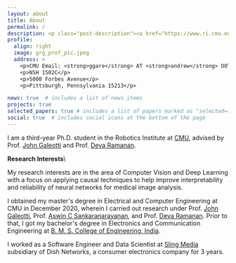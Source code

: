 ```yaml
---
layout: about
title: About
permalink: /
description: <p class="post-description"><a href="https://www.ri.cmu.edu/" target="_blank" >The Robotics Institute</a> • <a href="https://www.cmu.edu/" target="_blank">Carnegie Mellon University</a></p>
profile:
  align: right
  image: grg_prof_pic.jpeg
  address: >
    <p>CMU Email: <strong>ggare</strong> AT <strong>andrew</strong> DOT <strong>cmu</strong> DOT <strong>edu</strong></p>
    <p>NSH 1502C</p>
    <p>5000 Forbes Avenue</p>
    <p>Pittsburgh, Pennsylvania 15213</p>

news: true  # includes a list of news items
projects: true
selected_papers: true # includes a list of papers marked as "selected={true}"
social: true  # includes social icons at the bottom of the page
---
```


<!-- I am a first-year Ph.D. student at [CMU](https://www.cmu.edu/), Robotics Institute, coadvised by Prof. [John Galeotti](https://www.ri.cmu.edu/ri-faculty/john-galeotti/), and Prof. [Deva Ramanan](https://www.ri.cmu.edu/ri-faculty/deva-kannan-ramanan/). -->
<!-- I am a first-year Ph.D. student in the Robotics Institute at [CMU](https://www.cmu.edu/), advised by Prof. [John Galeotti](https://www.ri.cmu.edu/ri-faculty/john-galeotti/) and Prof. [Deva Ramanan](https://www.ri.cmu.edu/ri-faculty/deva-kannan-ramanan/). -->
I am a third-year Ph.D. student in the Robotics Institute at [CMU](https://www.cmu.edu/), advised by Prof. [John Galeotti](https://www.ri.cmu.edu/ri-faculty/john-galeotti/) and Prof. [Deva Ramanan](https://www.ri.cmu.edu/ri-faculty/deva-kannan-ramanan/).

**Research Interests**\
<!-- My research interests are in the area of Computer Vision and Deep Learning with a focus on Video Understanding targeting both natural and medical image domains. -->
My research interests are in the area of Computer Vision and Deep Learning with a focus on applying causal techniques to help improve interpretability and reliability of neural networks for medical image analysis.

I obtained my master's degree in Electrical and Computer Engineering at CMU in December 2020, wherein I carried out research under Prof. [John Galeotti](https://www.ri.cmu.edu/ri-faculty/john-galeotti/), Prof. [Aswin C Sankaranarayanan](https://www.ece.cmu.edu/directory/bios/sankaranarayanan-aswin.html), and Prof. [Deva Ramanan](https://www.ri.cmu.edu/ri-faculty/deva-kannan-ramanan/). Prior to that, I got my bachelor's degree in Electronics and Communication Engineering at [B. M. S. College of Engineering, India](https://www.bmsce.ac.in/).

I worked as a Software Engineer and Data Scientist at [Sling Media](https://www.linkedin.com/company/sling-media/) subsidiary of Dish Networks, a consumer electronics company for 3 years.

<!-- Currently, along with my PhD program at CMU, I worked at [Cylab](https://www.cylab.cmu.edu/) as a research assistant. -->

<!-- Link to your social media connections, too. This theme is set up to use [Font Awesome icons](http://fortawesome.github.io/Font-Awesome/){:target="\_blank"} and [Academicons](https://jpswalsh.github.io/academicons/){:target="\_blank"}, like the ones below. Add your Facebook, Twitter, LinkedIn, Google Scholar, or just disable all of them. -->
